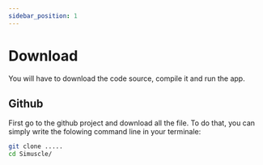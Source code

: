 ```yaml
---
sidebar_position: 1
---
```


# Download

You will have to download the code source, compile it and run the app.

## Github

First go to the github project and download all the file. To do that, you can simply write the folowing command line in your terminale:
```bash
git clone .....
cd Simuscle/
```
